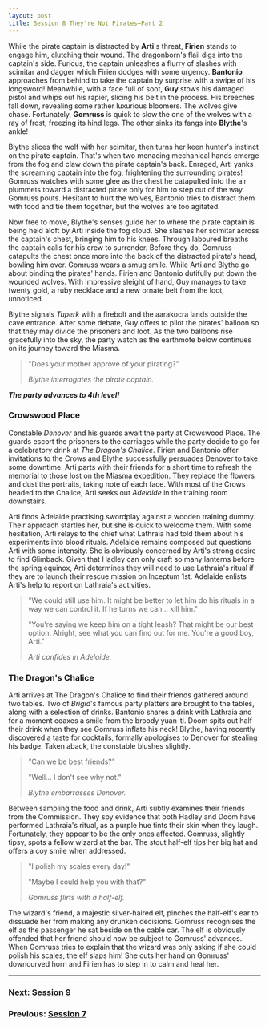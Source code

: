 ```yaml
---
layout: post
title: Session 8 They're Not Pirates—Part 2
---
```


While the pirate captain is distracted by **Arti**'s threat, **Firien** stands to engage him, clutching their wound. The dragonborn's flail digs into the captain's side. Furious, the captain unleashes a flurry of slashes with scimitar and dagger which Firien dodges with some urgency. **Bantonio** approaches from behind to take the captain by surprise with a swipe of his longsword! Meanwhile, with a face full of soot, **Guy** stows his damaged pistol and whips out his rapier, slicing his belt in the process. His breeches fall down, revealing some rather luxurious bloomers. The wolves give chase. Fortunately, **Gomruss** is quick to slow the one of the wolves with a ray of frost, freezing its hind legs. The other sinks its fangs into **Blythe**'s ankle!

Blythe slices the wolf with her scimitar, then turns her keen hunter's instinct on the pirate captain. That's when two menacing mechanical hands emerge from the fog and claw down the pirate captain's back. Enraged, Arti yanks the screaming captain into the fog, frightening the surrounding pirates! Gomruss watches with some glee as the chest he catapulted into the air plummets toward a distracted pirate only for him to step out of the way. Gomruss pouts. Hesitant to hurt the wolves, Bantonio tries to distract them with food and tie them together, but the wolves are too agitated.

Now free to move, Blythe's senses guide her to where the pirate captain is being held aloft by Arti inside the fog cloud. She slashes her scimitar across the captain's chest, bringing him to his knees. Through laboured breaths the captain calls for his crew to surrender. Before they do, Gomruss catapults the chest once more into the back of the distracted pirate's head, bowling him over. Gomruss wears a smug smile. While Arti and Blythe go about binding the pirates' hands. Firien and Bantonio dutifully put down the wounded wolves. With impressive sleight of hand, Guy manages to take twenty gold, a ruby necklace and a new ornate belt from the loot, unnoticed.

Blythe signals *Tuperk* with a firebolt and the aarakocra lands outside the cave entrance. After some debate, Guy offers to pilot the pirates' balloon so that they may divide the prisoners and loot. As the two balloons rise gracefully into the sky, the party watch as the earthmote below continues on its journey toward the Miasma.

> "Does your mother approve of your pirating?"
>
> *Blythe interrogates the pirate captain.*

***The party advances to 4th level!***

### Crowswood Place

Constable *Denover* and his guards await the party at Crowswood Place. The guards escort the prisoners to the carriages while the party decide to go for a celebratory drink at *The Dragon's Chalice*. Firien and Bantonio offer invitations to the Crows and Blythe successfully persuades Denover to take some downtime. Arti parts with their friends for a short time to refresh the memorial to those lost on the Miasma expedition. They replace the flowers and dust the portraits, taking note of each face. With most of the Crows headed to the Chalice, Arti seeks out *Adelaide* in the training room downstairs.

Arti finds Adelaide practising swordplay against a wooden training dummy. Their approach startles her, but she is quick to welcome them. With some hesitation, Arti relays to the chief what Lathraia had told them about his experiments into blood rituals. Adelaide remains composed but questions Arti with some intensity. She is obviously concerned by Arti's strong desire to find Glimback. Given that Hadley can only craft so many lanterns before the spring equinox, Arti determines they will need to use Lathraia's ritual if they are to launch their rescue mission on Inceptum 1st. Adelaide enlists Arti's help to report on Lathraia's activities.

> "We could still use him. It might be better to let him do his rituals in a way we can control it. If he turns we can... kill him."
>
> "You're saying we keep him on a tight leash? That might be our best option. Alright, see what you can find out for me. You're a good boy, Arti."
>
> *Arti confides in Adelaide.*

### The Dragon's Chalice

Arti arrives at The Dragon's Chalice to find their friends gathered around two tables. Two of *Brigid*'s famous party platters are brought to the tables, along with a selection of drinks. Bantonio shares a drink with Lathraia and for a moment coaxes a smile from the broody yuan-ti. Doom spits out half their drink when they see Gomruss inflate his neck! Blythe, having recently discovered a taste for cocktails, formally apologises to Denover for stealing his badge. Taken aback, the constable blushes slightly.

> "Can we be best friends?"
>
> "Well... I don't see why not."
>
> *Blythe embarrasses Denover.*

Between sampling the food and drink, Arti subtly examines their friends from the Commission. They spy evidence that both Hadley and Doom have performed Lathraia's ritual, as a purple hue tints their skin when they laugh. Fortunately, they appear to be the only ones affected. Gomruss, slightly tipsy, spots a fellow wizard at the bar. The stout half-elf tips her big hat and offers a coy smile when addressed.

> "I polish my scales every day!"
>
> "Maybe I could help you with that?"
>
> *Gomruss flirts with a half-elf.*

The wizard's friend, a majestic silver-haired elf, pinches the half-elf's ear to dissuade her from making any drunken decisions. Gomruss recognises the elf as the passenger he sat beside on the cable car. The elf is obviously offended that her friend should now be subject to Gomruss' advances. When Gomruss tries to explain that the wizard was only asking if she could polish his scales, the elf slaps him! She cuts her hand on Gomruss' downcurved horn and Firien has to step in to calm and heal her.

---

### **Next: [Session 9](session-9)**
### **Previous: [Session 7](session-7)**
